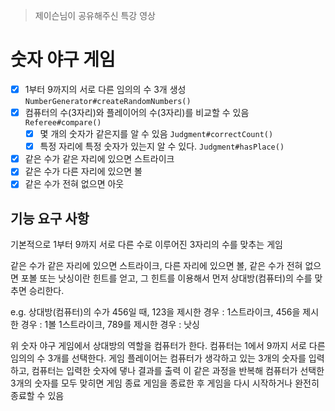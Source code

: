 >  제이슨님이 공유해주신 특강 영상
 
# 숫자 야구 게임

- [x] 1부터 9까지의 서로 다른 임의의 수 3개 생성 `NumberGenerator#createRandomNumbers()`
- [x] 컴퓨터의 수(3자리)와 플레이어의 수(3자리)를 비교할 수 있음 `Referee#compare()`
  - [x] 몇 개의 숫자가 같은지를 알 수 있음 `Judgment#correctCount()`
  - [x] 특정 자리에 특정 숫자가 있는지 알 수 있다. `Judgment#hasPlace()`
- [x] 같은 수가 같은 자리에 있으면 스트라이크
- [x] 같은 수가 다른 자리에 있으면 볼
- [x] 같은 수가 전혀 없으면 아웃

## 기능 요구 사항

기본적으로 1부터 9까지 서로 다른 수로 이루어진 3자리의 수를 맞추는 게임

같은 수가 같은 자리에 있으면 스트라이크, 다른 자리에 있으면 볼,
같은 수가 전혀 없으면 포볼 또는 낫싱이란 힌트를 얻고,
그 힌트를 이용해서 먼저 상대방(컴퓨터)의 수를 맞추면 승리한다.

e.g. 상대방(컴퓨터)의 수가 456일 때,
123을 제시한 경우 : 1스트라이크,
456을 제시한 경우 : 1볼 1스트라이크,
789를 제시한 경우 : 낫싱

위 숫자 야구 게임에서 상대방의 역할을 컴퓨터가 한다.
컴퓨터는 1에서 9까지 서로 다른 임의의 수 3개를 선택한다.
게임 플레이어는 컴퓨터가 생각하고 있는 3개의 숫자를 입력하고, 컴퓨터는 입력한 숫자에 댛나 결과를 출력
이 같은 과정을 반복해 컴퓨터가 선택한 3개의 숫자를 모두 맞히면 게임 종료
게임을 종료한 후 게임을 다시 시작하거나 완전히 종료할 수 있음
